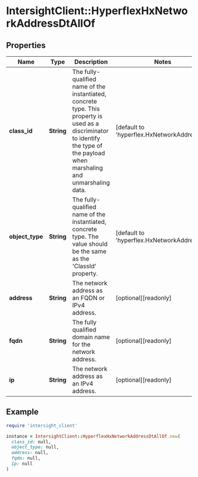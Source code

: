 # IntersightClient::HyperflexHxNetworkAddressDtAllOf

## Properties

| Name | Type | Description | Notes |
| ---- | ---- | ----------- | ----- |
| **class_id** | **String** | The fully-qualified name of the instantiated, concrete type. This property is used as a discriminator to identify the type of the payload when marshaling and unmarshaling data. | [default to &#39;hyperflex.HxNetworkAddressDt&#39;] |
| **object_type** | **String** | The fully-qualified name of the instantiated, concrete type. The value should be the same as the &#39;ClassId&#39; property. | [default to &#39;hyperflex.HxNetworkAddressDt&#39;] |
| **address** | **String** | The network address as an FQDN or IPv4 address. | [optional][readonly] |
| **fqdn** | **String** | The fully qualified domain name for the network address. | [optional][readonly] |
| **ip** | **String** | The network address as an IPv4 address. | [optional][readonly] |

## Example

```ruby
require 'intersight_client'

instance = IntersightClient::HyperflexHxNetworkAddressDtAllOf.new(
  class_id: null,
  object_type: null,
  address: null,
  fqdn: null,
  ip: null
)
```

